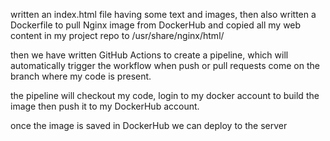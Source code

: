 written an index.html file having some text and images, then also written a Dockerfile to pull Nginx image from DockerHub and copied all my web content in my project repo to /usr/share/nginx/html/

then we have written GitHub Actions to create a pipeline, which will automatically trigger the workflow when push or pull requests come on the branch where my code is present.

the pipeline will checkout my code, login to my docker account to build the image then push it to my DockerHub account.

once the image is saved in DockerHub we can deploy to the server
